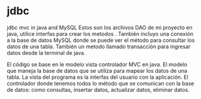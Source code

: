 # jdbc
jdbc mvc in java and MySQL
Estos son los archivos DAO de mi proyecto en java, utilice interfas para crear los metodos . 
También incluyo una conexión a la base de datos MySQL donde se puede ver el método para consultar los datos de una tabla.
También un metodo llamado transacción para ingresar datos desde la terminal de java.

El código se base en le modelo vista controlador MVC en java.
El modelo que maneja la base de datos que se utiliza para mapear los datos de una tabla.
La vista del programa es la interfas del usuario con la aplicación.
El controlador donde tenemos todos lo método que se comunican con la base de datos: como consultas, insertar datos, actualizar datos, eliminar datos.

